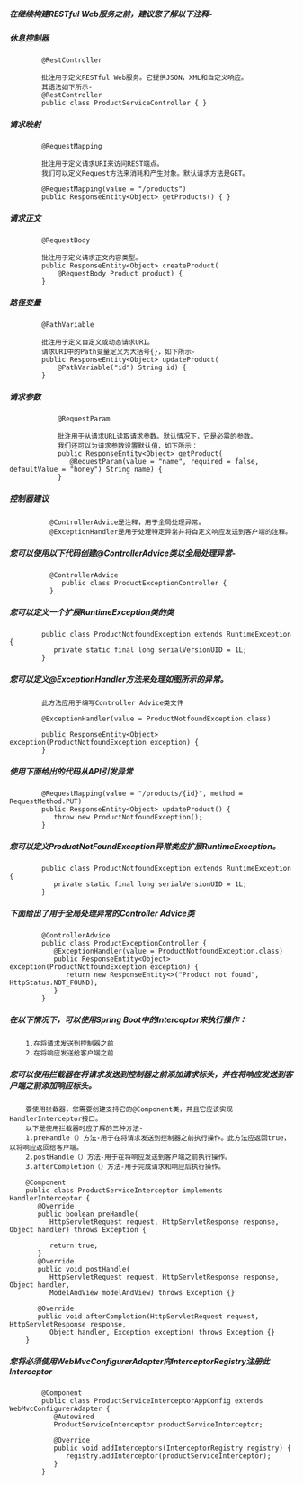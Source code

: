 #####   在继续构建RESTful Web服务之前，建议您了解以下注释-

#####   休息控制器

            @RestController
            
            批注用于定义RESTful Web服务。它提供JSON，XML和自定义响应。
            其语法如下所示-
            @RestController
            public class ProductServiceController { }
            
#####   请求映射

            @RequestMapping
            
            批注用于定义请求URI来访问REST端点。
            我们可以定义Request方法来消耗和产生对象。默认请求方法是GET。
            
            @RequestMapping(value = "/products")
            public ResponseEntity<Object> getProducts() { }
#####   请求正文

            @RequestBody
            
            批注用于定义请求正文内容类型。
            public ResponseEntity<Object> createProduct(
                @RequestBody Product product) {
            }
#####   路径变量

            @PathVariable
            
            批注用于定义自定义或动态请求URI。
            请求URI中的Path变量定义为大括号{}，如下所示-   
            public ResponseEntity<Object> updateProduct(
                @PathVariable("id") String id) {
            }
#####   请求参数
                @RequestParam
                
                批注用于从请求URL读取请求参数。默认情况下，它是必需的参数。
                我们还可以为请求参数设置默认值，如下所示：    
                public ResponseEntity<Object> getProduct(
                   @RequestParam(value = "name", required = false, defaultValue = "honey") String name) {
                }
                
#####   控制器建议

              @ControllerAdvice是注释，用于全局处理异常。
              @ExceptionHandler是用于处理特定异常并将自定义响应发送到客户端的注释。
              
#####   您可以使用以下代码创建@ControllerAdvice类以全局处理异常-

              @ControllerAdvice
                 public class ProductExceptionController {
              }
          
#####   您可以定义一个扩展RuntimeException类的类
            
            public class ProductNotfoundException extends RuntimeException {
               private static final long serialVersionUID = 1L;
            }
            
#####   您可以定义@ExceptionHandler方法来处理如图所示的异常。

            此方法应用于编写Controller Advice类文件
            
            @ExceptionHandler(value = ProductNotfoundException.class)
            
            public ResponseEntity<Object> exception(ProductNotfoundException exception) {
            }
        
#####   使用下面给出的代码从API引发异常

            @RequestMapping(value = "/products/{id}", method = RequestMethod.PUT)
            public ResponseEntity<Object> updateProduct() { 
               throw new ProductNotfoundException();
            }
        
#####   您可以定义ProductNotFoundException异常类应扩展RuntimeException。

            public class ProductNotfoundException extends RuntimeException {
               private static final long serialVersionUID = 1L;
            }
            
#####   下面给出了用于全局处理异常的Controller Advice类
            
            @ControllerAdvice
            public class ProductExceptionController {
               @ExceptionHandler(value = ProductNotfoundException.class)
               public ResponseEntity<Object> exception(ProductNotfoundException exception) {
                  return new ResponseEntity<>("Product not found", HttpStatus.NOT_FOUND);
               }
            }
#####   在以下情况下，可以使用Spring Boot中的Interceptor来执行操作：
        
        1.在将请求发送到控制器之前
        2.在将响应发送给客户端之前
        
#####   您可以使用拦截器在将请求发送到控制器之前添加请求标头，并在将响应发送到客户端之前添加响应标头。
        要使用拦截器，您需要创建支持它的@Component类，并且它应该实现HandlerInterceptor接口。
        以下是使用拦截器时应了解的三种方法-
        1.preHandle（）方法-用于在将请求发送到控制器之前执行操作。此方法应返回true，以将响应返回给客户端。
        2.postHandle（）方法-用于在将响应发送到客户端之前执行操作。
        3.afterCompletion（）方法-用于完成请求和响应后执行操作。
        
        @Component
        public class ProductServiceInterceptor implements HandlerInterceptor {
           @Override
           public boolean preHandle(
              HttpServletRequest request, HttpServletResponse response, Object handler) throws Exception {
              
              return true;
           }
           @Override
           public void postHandle(
              HttpServletRequest request, HttpServletResponse response, Object handler, 
              ModelAndView modelAndView) throws Exception {}
           
           @Override
           public void afterCompletion(HttpServletRequest request, HttpServletResponse response, 
              Object handler, Exception exception) throws Exception {}
        }
#####   您将必须使用WebMvcConfigurerAdapter向InterceptorRegistry注册此Interceptor
            
            @Component
            public class ProductServiceInterceptorAppConfig extends WebMvcConfigurerAdapter {
               @Autowired
               ProductServiceInterceptor productServiceInterceptor;
            
               @Override
               public void addInterceptors(InterceptorRegistry registry) {
                  registry.addInterceptor(productServiceInterceptor);
               }
            }        
        
        
        
        
        
        
        
        
        
        
        
        
        
        
        
        